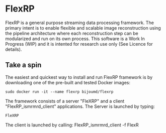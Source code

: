 # FlexRP
FlexRP is a general purpose streaming data processing framework. The primary intent is to enable flexible and scalable image reconstruction using the pipeline architecture where each reconstruction step can be modularized and run on its own process. This software is a Work In Progress (WIP) and it is intented for research use only (See Licence for details).

## Take a spin
The easiest and quickest way to install and run FlexRP framework is by downloading one of the pre-built and tested Docker images:

    sudo docker run -it --name flexrp bijoumd/flexrp 
The framework consists of a server "FleXRP" and a client  "FlexRP_ismrmrd_client" applications. The Server is launched by typing:

    FleXRP
The client is launched by calling:
FlexRP_ismrmrd_client -f FlexR

<!--stackedit_data:
eyJoaXN0b3J5IjpbMTU2NzUxMjA3OCwtMTM3MjQ5MzIzNyw5MD
E4MDI3MjRdfQ==
-->